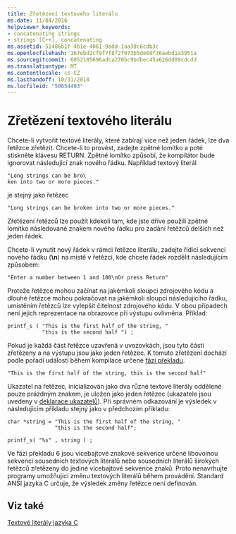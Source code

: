 ```yaml
---
title: Zřetězení textového literálu
ms.date: 11/04/2016
helpviewer_keywords:
- concatenating strings
- strings [C++], concatenating
ms.assetid: 51486b1f-4b1e-4061-9add-1aa38c6cdb3c
ms.openlocfilehash: 167ebd2cf9f7f8f2f073b5de68f36aebd1a3951a
ms.sourcegitcommit: 6052185696adca270bc9bdbec45a626dd89cdcdd
ms.translationtype: MT
ms.contentlocale: cs-CZ
ms.lasthandoff: 10/31/2018
ms.locfileid: "50654493"
---
```

# <a name="string-literal-concatenation"></a>Zřetězení textového literálu

Chcete-li vytvořit textové literály, které zabírají více než jeden řádek, lze dva řetězce zřetězit. Chcete-li to provést, zadejte zpětné lomítko a poté stiskněte klávesu RETURN. Zpětné lomítko způsobí, že kompilátor bude ignorovat následující znak nového řádku. Například textový literál

```
"Long strings can be bro\
ken into two or more pieces."
```

je stejný jako řetězec

```
"Long strings can be broken into two or more pieces."
```

Zřetězení řetězců lze použít kdekoli tam, kde jste dříve použili zpětné lomítko následované znakem nového řádku pro zadání řetězců delších než jeden řádek.

Chcete-li vynutit nový řádek v rámci řetězce literálu, zadejte řídicí sekvenci nového řádku (**\n**) na místě v řetězci, kde chcete řádek rozdělit následujícím způsobem:

```
"Enter a number between 1 and 100\nOr press Return"
```

Protože řetězce mohou začínat na jakémkoli sloupci zdrojového kódu a dlouhé řetězce mohou pokračovat na jakémkoli sloupci následujícího řádku, umístěním řetězců lze vylepšit čitelnost zdrojového kódu. V obou případech není jejich reprezentace na obrazovce při výstupu ovlivněna. Příklad:

```
printf_s ( "This is the first half of the string, "
           "this is the second half ") ;
```

Pokud je každá část řetězce uzavřená v uvozovkách, jsou tyto části zřetězeny a na výstupu jsou jako jeden řetězec. K tomuto zřetězení dochází podle pořadí událostí během kompilace určené [fází překladu](../preprocessor/phases-of-translation.md).

```
"This is the first half of the string, this is the second half"
```

Ukazatel na řetězec, inicializován jako dva různé textové literály oddělené pouze prázdným znakem, je uložen jako jeden řetězec (ukazatele jsou uvedeny v [deklarace ukazatelů](../c-language/pointer-declarations.md)). Při správném odkazování je výsledek v následujícím příkladu stejný jako v předchozím příkladu:

```
char *string = "This is the first half of the string, "
               "this is the second half";

printf_s( "%s" , string ) ;
```

Ve fázi překladu 6 jsou vícebajtové znakové sekvence určené libovolnou sekvencí sousedních textových literálů nebo sousedních literálů širokých řetězců zřetězeny do jediné vícebajtové sekvence znaků. Proto nenavrhujte programy umožňující změnu textových literálů během provádění. Standard ANSI jazyka C určuje, že výsledek změny řetězce není definován.

## <a name="see-also"></a>Viz také

[Textové literály jazyka C](../c-language/c-string-literals.md)